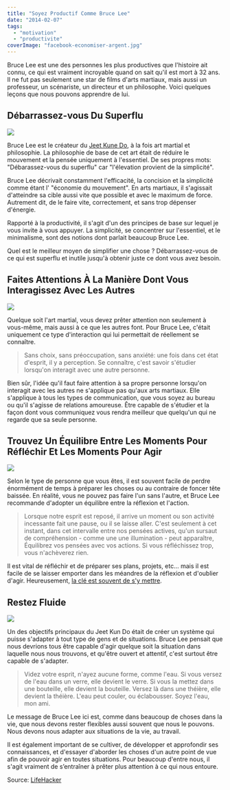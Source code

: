 ```yaml
---
title: "Soyez Productif Comme Bruce Lee"
date: "2014-02-07"
tags:
  - "motivation"
  - "productivite"
coverImage: "facebook-economiser-argent.jpg"
---
```


Bruce Lee est une des personnes les plus productives que l'histoire ait connu, ce qui est vraiment incroyable quand on sait qu'il est mort à 32 ans. Il ne fut pas seulement une star de films d'arts martiaux, mais aussi un professeur, un scénariste, un directeur et un philosophe. Voici quelques leçons que nous pouvons apprendre de lui.<!--more-->

## Débarrassez-vous Du Superflu

![](images/la-productivite-selon-bruce-lee-1.jpg)

Bruce Lee est le créateur du [Jeet Kune Do](http://fr.wikipedia.org/wiki/Jeet_Kune_Do), à la fois art martial et philosophie. La philosophie de base de cet art était de réduire le mouvement et la pensée uniquement à l'essentiel. De ses propres mots: "Débarassez-vous du superflu" car "l'élevation provient de la simplicité".

Bruce Lee décrivait constamment l'efficacité, la concision et la simplicité comme étant l' "économie du mouvement". En arts martiaux, il s'agissait d'atteindre sa cible aussi vite que possible et avec le maximum de force. Autrement dit, de le faire vite, correctement, et sans trop dépenser d'énergie.

Rapporté à la productivité, il s'agit d'un des principes de base sur lequel je vous invite à vous appuyer. La simplicité, se concentrer sur l'essentiel, et le minimalisme, sont des notions dont parlait beaucoup Bruce Lee.

Quel est le meilleur moyen de simplifier une chose ? Débarrassez-vous de ce qui est superflu et inutile jusqu'à obtenir juste ce dont vous avez besoin.

## Faites Attentions À La Manière Dont Vous Interagissez Avec Les Autres

![](images/la-productivite-selon-bruce-lee-2.jpg)

Quelque soit l'art martial, vous devez prêter attention non seulement à vous-même, mais aussi à ce que les autres font. Pour Bruce Lee, c'était uniquement ce type d'interaction qui lui permettait de réellement se connaître.

> Sans choix, sans préoccupation, sans anxiété: une fois dans cet état d'esprit, il y a perception. Se connaître, c'est savoir s'étudier lorsqu'on interagit avec une autre personne.

Bien sûr, l'idée qu'il faut faire attention à sa propre personne lorsqu'on interagit avec les autres ne s'applique pas qu'aux arts martiaux. Elle s'applique à tous les types de communication, que vous soyez au bureau ou qu'il s'agisse de relations amoureuse. Être capable de s'étudier et la façon dont vous communiquez vous rendra meilleur que quelqu'un qui ne regarde que sa seule personne.

## Trouvez Un Équilibre Entre Les Moments Pour Réfléchir Et Les Moments Pour Agir

![](images/la-productivite-selon-bruce-lee-3.jpg)

Selon le type de personne que vous êtes, il est souvent facile de perdre énormément de temps à préparer les choses ou au contraire de foncer tête baissée. En réalité, vous ne pouvez pas faire l'un sans l'autre, et Bruce Lee recommande d'adopter un équilibre entre la réflexion et l'action.

> Lorsque notre esprit est reposé, il arrive un moment ou son activité incessante fait une pause, ou il se laisse aller. C'est seulement à cet instant, dans cet intervalle entre nos pensées actives, qu'un sursaut de compréhension - comme une une illumination - peut apparaître, Équilibrez vos pensées avec vos actions. Si vous réfléchissez trop, vous n'achèverez rien.

Il est vital de réfléchir et de préparer ses plans, projets, etc... mais il est facile de se laisser emporter dans les méandres de la réflexion et d'oublier d'agir. Heureusement, [la clé est souvent de s'y mettre](http://nocoma.fr/la-cle-cest-de-sy-mettre/).

## Restez Fluide

![](images/la-productivite-selon-bruce-lee-4.jpg)

Un des objectifs principaux du Jeet Kun Do était de créer un système qui puisse s'adapter à tout type de gens et de situations. Bruce Lee pensait que nous devrions tous être capable d'agir quelque soit la situation dans laquelle nous nous trouvons, et qu'être ouvert et attentif, c'est surtout être capable de s'adapter.

> Videz votre esprit, n'ayez aucune forme, comme l'eau. Si vous versez de l'eau dans un verre, elle devient le verre. Si vous la mettez dans une bouteille, elle devient la bouteille. Versez là dans une théière, elle devient la théière. L'eau peut couler, ou éclabousser. Soyez l'eau, mon ami.

Le message de Bruce Lee ici est, comme dans beaucoup de choses dans la vie, que nous devons rester flexibles aussi souvent que nous le pouvons. Nous devons nous adapter aux situations de la vie, au travail.

Il est également important de se cultiver, de développer et approfondir ses connaissances, et d'essayer d'aborder les choses d'un autre point de vue afin de pouvoir agir en toutes situations. Pour beaucoup d'entre nous, il s'agit vraiment de s’entraîner à prêter plus attention à ce qui nous entoure.

Source: [LifeHacker](lifehacker.com/bruce-lees-best-productivity-tricks-1511023470)
